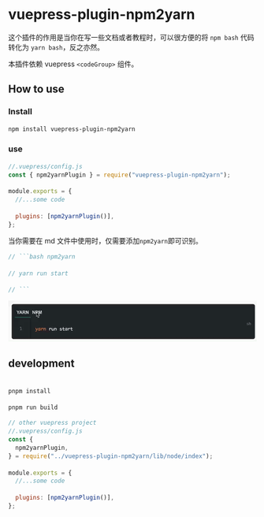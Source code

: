 # vuepress-plugin-npm2yarn

这个插件的作用是当你在写一些文档或者教程时，可以很方便的将 `npm bash` 代码转化为 `yarn bash`，反之亦然。

本插件依赖 vuepress `<codeGroup>` 组件。

## How to use

### Install

```bash
npm install vuepress-plugin-npm2yarn
```

### use

```js
//.vuepress/config.js
const { npm2yarnPlugin } = require("vuepress-plugin-npm2yarn");

module.exports = {
  //...some code

  plugins: [npm2yarnPlugin()],
};
```

当你需要在 md 文件中使用时，仅需要添加`npm2yarn`即可识别。

````js
// ```bash npm2yarn

// yarn run start

// ```
````

![use](./asset/image/use.gif)

## development

```js

pnpm install

pnpm run build

```

```js
// other vuepress project
//.vuepress/config.js
const {
  npm2yarnPlugin,
} = require("../vuepress-plugin-npm2yarn/lib/node/index");

module.exports = {
  //...some code

  plugins: [npm2yarnPlugin()],
};
```
